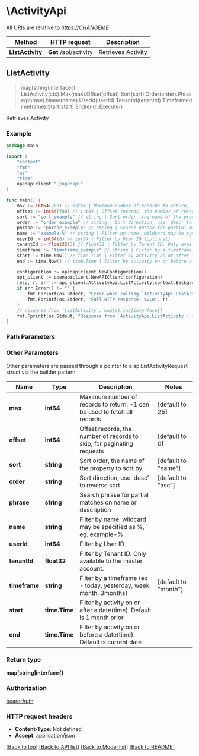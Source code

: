 # \ActivityApi

All URIs are relative to *https://CHANGEME*

Method | HTTP request | Description
------------- | ------------- | -------------
[**ListActivity**](ActivityApi.md#ListActivity) | **Get** /api/activity | Retrieves Activity



## ListActivity

> map[string]interface{} ListActivity(ctx).Max(max).Offset(offset).Sort(sort).Order(order).Phrase(phrase).Name(name).UserId(userId).TenantId(tenantId).Timeframe(timeframe).Start(start).End(end).Execute()

Retrieves Activity



### Example

```go
package main

import (
    "context"
    "fmt"
    "os"
    "time"
    openapiclient "./openapi"
)

func main() {
    max := int64(789) // int64 | Maximum number of records to return, -1 can be used to fetch all records (optional) (default to 25)
    offset := int64(789) // int64 | Offset records, the number of records to skip, for paginating requests (optional) (default to 0)
    sort := "sort_example" // string | Sort order, the name of the property to sort by (optional) (default to "name")
    order := "order_example" // string | Sort direction, use 'desc' to reverse sort (optional) (default to "asc")
    phrase := "phrase_example" // string | Search phrase for partial matches on name or description (optional)
    name := "example-%" // string | Filter by name, wildcard may be specified as %, eg. example-% (optional)
    userId := int64(6) // int64 | Filter by User ID (optional)
    tenantId := float32(3) // float32 | Filter by Tenant ID. Only available to the master account. (optional)
    timeframe := "timeframe_example" // string | Filter by a timeframe (ex - today, yesterday, week, month, 3months) (optional) (default to "month")
    start := time.Now() // time.Time | Filter by activity on or after a date(time). Default is 1 month prior (optional)
    end := time.Now() // time.Time | Filter by activity on or before a date(time). Default is current date (optional)

    configuration := openapiclient.NewConfiguration()
    api_client := openapiclient.NewAPIClient(configuration)
    resp, r, err := api_client.ActivityApi.ListActivity(context.Background()).Max(max).Offset(offset).Sort(sort).Order(order).Phrase(phrase).Name(name).UserId(userId).TenantId(tenantId).Timeframe(timeframe).Start(start).End(end).Execute()
    if err.Error() != "" {
        fmt.Fprintf(os.Stderr, "Error when calling `ActivityApi.ListActivity``: %v\n", err)
        fmt.Fprintf(os.Stderr, "Full HTTP response: %v\n", r)
    }
    // response from `ListActivity`: map[string]interface{}
    fmt.Fprintf(os.Stdout, "Response from `ActivityApi.ListActivity`: %v\n", resp)
}
```

### Path Parameters



### Other Parameters

Other parameters are passed through a pointer to a apiListActivityRequest struct via the builder pattern


Name | Type | Description  | Notes
------------- | ------------- | ------------- | -------------
 **max** | **int64** | Maximum number of records to return, -1 can be used to fetch all records | [default to 25]
 **offset** | **int64** | Offset records, the number of records to skip, for paginating requests | [default to 0]
 **sort** | **string** | Sort order, the name of the property to sort by | [default to &quot;name&quot;]
 **order** | **string** | Sort direction, use &#39;desc&#39; to reverse sort | [default to &quot;asc&quot;]
 **phrase** | **string** | Search phrase for partial matches on name or description | 
 **name** | **string** | Filter by name, wildcard may be specified as %, eg. example-% | 
 **userId** | **int64** | Filter by User ID | 
 **tenantId** | **float32** | Filter by Tenant ID. Only available to the master account. | 
 **timeframe** | **string** | Filter by a timeframe (ex - today, yesterday, week, month, 3months) | [default to &quot;month&quot;]
 **start** | **time.Time** | Filter by activity on or after a date(time). Default is 1 month prior | 
 **end** | **time.Time** | Filter by activity on or before a date(time). Default is current date | 

### Return type

**map[string]interface{}**

### Authorization

[bearerAuth](../README.md#bearerAuth)

### HTTP request headers

- **Content-Type**: Not defined
- **Accept**: application/json

[[Back to top]](#) [[Back to API list]](../README.md#documentation-for-api-endpoints)
[[Back to Model list]](../README.md#documentation-for-models)
[[Back to README]](../README.md)

